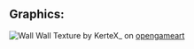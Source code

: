 ## Graphics:
![Wall](https://opengameart.org/sites/default/files/styles/medium/public/brick_tile_1_0.png) Wall Texture by KerteX_ on [opengameart](https://opengameart.org/content/dungeon-bricks-tileset)

